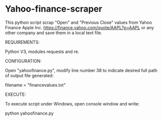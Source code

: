 # Yahoo-finance-scraper
This python script scrap "Open" and "Previous Close" values from Yahoo Finance Apple Inc.
 https://finance.yahoo.com/quote/AAPL?p=AAPL or any other company and save them in a local text file.

REQUIREMENTS:

Python V3, modules requests and re.

CONFIGURATION:

Open "yahoofinance.py", modify line number 38 to indicate desired full path of output file generated:

filename = "financevalues.txt"

EXECUTE:

To execute script under Windows, open console window and write:

python yahoofinance.py

